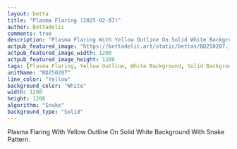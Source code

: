 ```yaml
---
layout: betta
title: "Plasma Flaring (2025-02-07)"
author: Bettadelic
comments: true
description: "Plasma Flaring With Yellow Outline On Solid White Background With Snake Pattern."
actpub_featured_image: "https://bettadelic.art/static/bettas/BD250207.jpg"
actpub_featured_image_width: 1200
actpub_featured_image_height: 1200
tags: [Plasma Flaring, Yellow Outline, White Background, Solid Background Pattern, Snake Pattern, February 2025]
unitName: "BD250207"
line_color: "Yellow"
background_color: "White"
width: 1200
height: 1200
algorithm: "Snake"
background_type: "Solid"
---
```


Plasma Flaring With Yellow Outline On Solid White Background With Snake Pattern.
